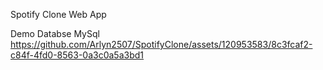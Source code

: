 Spotify Clone Web App

Demo Databse MySql
https://github.com/Arlyn2507/SpotifyClone/assets/120953583/8c3fcaf2-c84f-4fd0-8563-0a3c0a5a3bd1
